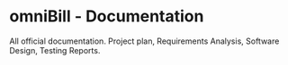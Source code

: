 omniBill - Documentation
========

All official documentation.
Project plan, Requirements Analysis, Software Design, Testing Reports.